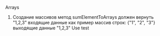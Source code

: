 Arrays

1. Создание массивов
метод sumElementToArrays должен вернуть "1,2,3"
входящие данные как пример массив строк: {"1", "2", "3"}
выходящие данные "1,2,3"
Use test